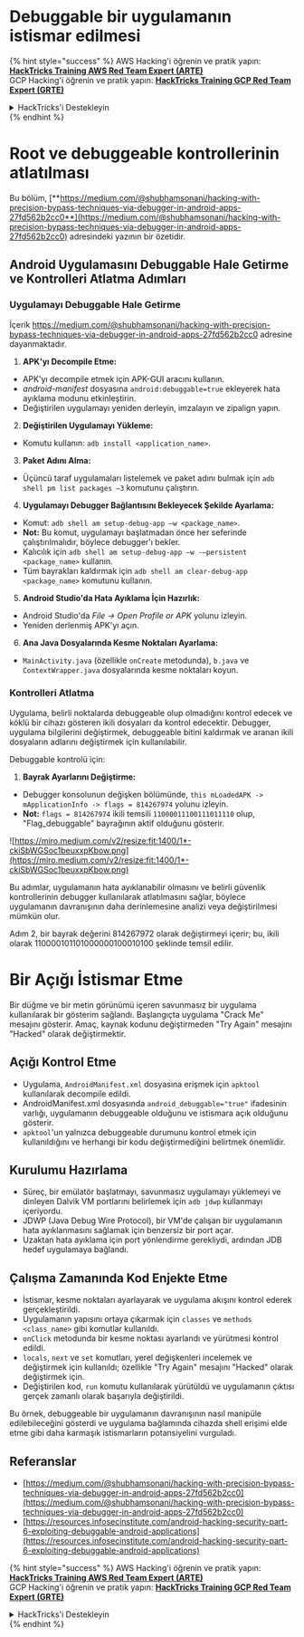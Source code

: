 # Debuggable bir uygulamanın istismar edilmesi

{% hint style="success" %}
AWS Hacking'i öğrenin ve pratik yapın:<img src="/.gitbook/assets/arte.png" alt="" data-size="line">[**HackTricks Training AWS Red Team Expert (ARTE)**](https://training.hacktricks.xyz/courses/arte)<img src="/.gitbook/assets/arte.png" alt="" data-size="line">\
GCP Hacking'i öğrenin ve pratik yapın: <img src="/.gitbook/assets/grte.png" alt="" data-size="line">[**HackTricks Training GCP Red Team Expert (GRTE)**<img src="/.gitbook/assets/grte.png" alt="" data-size="line">](https://training.hacktricks.xyz/courses/grte)

<details>

<summary>HackTricks'i Destekleyin</summary>

* [**abonelik planlarını**](https://github.com/sponsors/carlospolop) kontrol edin!
* **💬 [**Discord grubuna**](https://discord.gg/hRep4RUj7f) veya [**telegram grubuna**](https://t.me/peass) katılın ya da **Twitter'da** 🐦 [**@hacktricks\_live**](https://twitter.com/hacktricks\_live)** bizi takip edin.**
* **Hacking ipuçlarını paylaşmak için** [**HackTricks**](https://github.com/carlospolop/hacktricks) ve [**HackTricks Cloud**](https://github.com/carlospolop/hacktricks-cloud) github reposuna PR gönderin.

</details>
{% endhint %}

# **Root ve debuggeable kontrollerinin atlatılması**

Bu bölüm, [**https://medium.com/@shubhamsonani/hacking-with-precision-bypass-techniques-via-debugger-in-android-apps-27fd562b2cc0**](https://medium.com/@shubhamsonani/hacking-with-precision-bypass-techniques-via-debugger-in-android-apps-27fd562b2cc0) adresindeki yazının bir özetidir.

## Android Uygulamasını Debuggable Hale Getirme ve Kontrolleri Atlatma Adımları

### **Uygulamayı Debuggable Hale Getirme**

İçerik https://medium.com/@shubhamsonani/hacking-with-precision-bypass-techniques-via-debugger-in-android-apps-27fd562b2cc0 adresine dayanmaktadır.

1. **APK'yı Decompile Etme:**
- APK'yı decompile etmek için APK-GUI aracını kullanın.
- _android-manifest_ dosyasına `android:debuggable=true` ekleyerek hata ayıklama modunu etkinleştirin.
- Değiştirilen uygulamayı yeniden derleyin, imzalayın ve zipalign yapın.

2. **Değiştirilen Uygulamayı Yükleme:**
- Komutu kullanın: `adb install <application_name>`.

3. **Paket Adını Alma:**
- Üçüncü taraf uygulamaları listelemek ve paket adını bulmak için `adb shell pm list packages –3` komutunu çalıştırın.

4. **Uygulamayı Debugger Bağlantısını Bekleyecek Şekilde Ayarlama:**
- Komut: `adb shell am setup-debug-app –w <package_name>`.
- **Not:** Bu komut, uygulamayı başlatmadan önce her seferinde çalıştırılmalıdır, böylece debugger'ı bekler.
- Kalıcılık için `adb shell am setup-debug-app –w -–persistent <package_name>` kullanın.
- Tüm bayrakları kaldırmak için `adb shell am clear-debug-app <package_name>` komutunu kullanın.

5. **Android Studio'da Hata Ayıklama İçin Hazırlık:**
- Android Studio'da _File -> Open Profile or APK_ yolunu izleyin.
- Yeniden derlenmiş APK'yı açın.

6. **Ana Java Dosyalarında Kesme Noktaları Ayarlama:**
- `MainActivity.java` (özellikle `onCreate` metodunda), `b.java` ve `ContextWrapper.java` dosyalarında kesme noktaları koyun.

### **Kontrolleri Atlatma**

Uygulama, belirli noktalarda debuggeable olup olmadığını kontrol edecek ve köklü bir cihazı gösteren ikili dosyaları da kontrol edecektir. Debugger, uygulama bilgilerini değiştirmek, debuggeable bitini kaldırmak ve aranan ikili dosyaların adlarını değiştirmek için kullanılabilir.

Debuggable kontrolü için:

1. **Bayrak Ayarlarını Değiştirme:**
- Debugger konsolunun değişken bölümünde, `this mLoadedAPK -> mApplicationInfo -> flags = 814267974` yolunu izleyin.
- **Not:** `flags = 814267974` ikili temsili `11000011100111011110` olup, "Flag_debuggable" bayrağının aktif olduğunu gösterir.

![https://miro.medium.com/v2/resize:fit:1400/1*-ckiSbWGSoc1beuxxpKbow.png](https://miro.medium.com/v2/resize:fit:1400/1*-ckiSbWGSoc1beuxxpKbow.png)

Bu adımlar, uygulamanın hata ayıklanabilir olmasını ve belirli güvenlik kontrollerinin debugger kullanılarak atlatılmasını sağlar, böylece uygulamanın davranışının daha derinlemesine analizi veya değiştirilmesi mümkün olur.

Adım 2, bir bayrak değerini 814267972 olarak değiştirmeyi içerir; bu, ikili olarak 110000101101000000100010100 şeklinde temsil edilir.

# **Bir Açığı İstismar Etme**

Bir düğme ve bir metin görünümü içeren savunmasız bir uygulama kullanılarak bir gösterim sağlandı. Başlangıçta uygulama "Crack Me" mesajını gösterir. Amaç, kaynak kodunu değiştirmeden "Try Again" mesajını "Hacked" olarak değiştirmektir.

## **Açığı Kontrol Etme**
- Uygulama, `AndroidManifest.xml` dosyasına erişmek için `apktool` kullanılarak decompile edildi.
- AndroidManifest.xml dosyasında `android_debuggable="true"` ifadesinin varlığı, uygulamanın debuggeable olduğunu ve istismara açık olduğunu gösterir.
- `apktool`'un yalnızca debuggeable durumunu kontrol etmek için kullanıldığını ve herhangi bir kodu değiştirmediğini belirtmek önemlidir.

## **Kurulumu Hazırlama**
- Süreç, bir emülatör başlatmayı, savunmasız uygulamayı yüklemeyi ve dinleyen Dalvik VM portlarını belirlemek için `adb jdwp` kullanmayı içeriyordu.
- JDWP (Java Debug Wire Protocol), bir VM'de çalışan bir uygulamanın hata ayıklanmasını sağlamak için benzersiz bir port açar.
- Uzaktan hata ayıklama için port yönlendirme gerekliydi, ardından JDB hedef uygulamaya bağlandı.

## **Çalışma Zamanında Kod Enjekte Etme**
- İstismar, kesme noktaları ayarlayarak ve uygulama akışını kontrol ederek gerçekleştirildi.
- Uygulamanın yapısını ortaya çıkarmak için `classes` ve `methods <class_name>` gibi komutlar kullanıldı.
- `onClick` metodunda bir kesme noktası ayarlandı ve yürütmesi kontrol edildi.
- `locals`, `next` ve `set` komutları, yerel değişkenleri incelemek ve değiştirmek için kullanıldı; özellikle "Try Again" mesajını "Hacked" olarak değiştirmek için.
- Değiştirilen kod, `run` komutu kullanılarak yürütüldü ve uygulamanın çıktısı gerçek zamanlı olarak başarıyla değiştirildi.

Bu örnek, debuggeable bir uygulamanın davranışının nasıl manipüle edilebileceğini gösterdi ve uygulama bağlamında cihazda shell erişimi elde etme gibi daha karmaşık istismarların potansiyelini vurguladı.

## Referanslar
* [https://medium.com/@shubhamsonani/hacking-with-precision-bypass-techniques-via-debugger-in-android-apps-27fd562b2cc0](https://medium.com/@shubhamsonani/hacking-with-precision-bypass-techniques-via-debugger-in-android-apps-27fd562b2cc0)
* [https://resources.infosecinstitute.com/android-hacking-security-part-6-exploiting-debuggable-android-applications](https://resources.infosecinstitute.com/android-hacking-security-part-6-exploiting-debuggable-android-applications)

{% hint style="success" %}
AWS Hacking'i öğrenin ve pratik yapın:<img src="/.gitbook/assets/arte.png" alt="" data-size="line">[**HackTricks Training AWS Red Team Expert (ARTE)**](https://training.hacktricks.xyz/courses/arte)<img src="/.gitbook/assets/arte.png" alt="" data-size="line">\
GCP Hacking'i öğrenin ve pratik yapın: <img src="/.gitbook/assets/grte.png" alt="" data-size="line">[**HackTricks Training GCP Red Team Expert (GRTE)**<img src="/.gitbook/assets/grte.png" alt="" data-size="line">](https://training.hacktricks.xyz/courses/grte)

<details>

<summary>HackTricks'i Destekleyin</summary>

* [**abonelik planlarını**](https://github.com/sponsors/carlospolop) kontrol edin!
* **💬 [**Discord grubuna**](https://discord.gg/hRep4RUj7f) veya [**telegram grubuna**](https://t.me/peass) katılın ya da **Twitter'da** 🐦 [**@hacktricks\_live**](https://twitter.com/hacktricks\_live)** bizi takip edin.**
* **Hacking ipuçlarını paylaşmak için** [**HackTricks**](https://github.com/carlospolop/hacktricks) ve [**HackTricks Cloud**](https://github.com/carlospolop/hacktricks-cloud) github reposuna PR gönderin.

</details>
{% endhint %}
